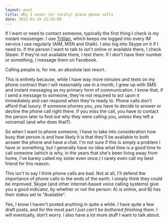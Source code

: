 ```yaml
---
layout: post
title: Why I never (or rarely) place phone calls
date: 2013-01-19 22:35:00
---
```


If I want or need to contact someone, typically the first thing I check is my instant messenger. I use [Trillian][1], which keeps me logged into every IM service I use regularly (AIM, MSN and Gtalk). I also log into Skype on it if I need to. If the person I want to talk to isn't online or available there, I check Steam. If they're not available there, I text them. If I don't have their number or something, I message them on Facebook.

Calling people is, for me, an absolute last resort.

This is entirely because, while I have way more minutes and texts on my phone contract than I will reasonably use in a month, I grew up with SMS and instant messaging as my primary form of communication. I know that, if I send a message to someone, they're not required to act upon it immediately and can respond when they're ready to. Phone calls don't afford that luxury. If someone phones you, you have to decide to answer or decline the phone call right there. If you miss the call, you have to contact the person later to find out why they were calling you, unless they left a voicemail (and who does that?).

So when I want to phone someone, I have to take into consideration how busy that person is and how likely it is that they'll be available to both answer the phone and have a chat. I'm not sure if this is simply a problem I have or something, but I generally have no idea what time is a good time to call someone (which is why, in the years that she's been living away from home, I've barely called my sister even once.) I rarely even call my best friend for this reason.

This isn't to say I think phone calls are bad. Not at all, I'll defend the importance of phone calls to the ends of the earth. I simply think they could be improved. Skype (and other internet-based voice calling systems) give you a good indicator, by whether or not the person: A) is online, and B) has their status set to "Available".

Yes, I know I haven't posted anything in quite a while. I have quite a few draft posts, and for the most part I _just can't be bothered finishing them._ I will eventually, don't worry. I also have a lot more stuff I want to talk about.

[1]: http://trillian.im
